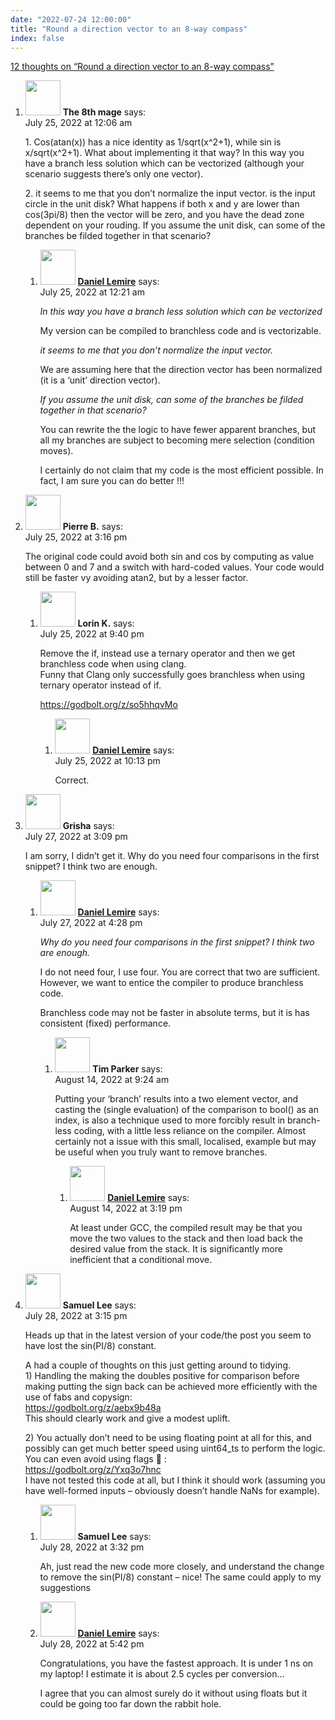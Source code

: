 ```yaml
---
date: "2022-07-24 12:00:00"
title: "Round a direction vector to an 8-way compass"
index: false
---
```


[12 thoughts on &ldquo;Round a direction vector to an 8-way compass&rdquo;](/lemire/blog/2022/07-24-round-a-direction-vector-to-the-nearest-8-way-compass)

<ol class="comment-list">
<li id="comment-640813" class="comment even thread-even depth-1 parent">
<div class="comment-author vcard">
<img alt src="https://secure.gravatar.com/avatar/d081923c9998bd094289a54a0ee1045b?s=56&#038;d=mm&#038;r=g" srcset="https://secure.gravatar.com/avatar/d081923c9998bd094289a54a0ee1045b?s=112&#038;d=mm&#038;r=g 2x" class="avatar avatar-56 photo" height="56" width="56" decoding="async" /> <b class="fn">The 8th mage</b> <span class="says">says:</span> </div>
<div class="comment-metadata"><time datetime="2022-07-25T00:06:56+00:00">July 25, 2022 at 12:06 am</time></a> </div>
<div class="comment-content">
<p>1. Cos(atan(x)) has a nice identity as 1/sqrt(x^2+1), while sin is x/sqrt(x^2+1). What about implementing it that way? In this way you have a branch less solution which can be vectorized (although your scenario suggests there&rsquo;s only one vector). </p>
<p>2. it seems to me that you don&rsquo;t normalize the input vector. is the input circle in the unit disk? What happens if both x and y are lower than cos(3pi/8) then the vector will be zero, and you have the dead zone dependent on your rouding. If you assume the unit disk, can some of the branches be filded together in that scenario?</p>
</div>
<ol class="children">
<li id="comment-640814" class="comment byuser comment-author-lemire bypostauthor odd alt depth-2">
<div class="comment-author vcard">
<img alt src="https://secure.gravatar.com/avatar/2ca999bef9535950f5b84281a4dab006?s=56&#038;d=mm&#038;r=g" srcset="https://secure.gravatar.com/avatar/2ca999bef9535950f5b84281a4dab006?s=112&#038;d=mm&#038;r=g 2x" class="avatar avatar-56 photo" height="56" width="56" decoding="async" /> <b class="fn"><a href="https://lemire.me/en/" class="url" rel="ugc">Daniel Lemire</a></b> <span class="says">says:</span> </div>
<div class="comment-metadata"><time datetime="2022-07-25T00:21:46+00:00">July 25, 2022 at 12:21 am</time></a> </div>
<div class="comment-content">
<p><em>In this way you have a branch less solution which can be vectorized</em></p>
<p>My version can be compiled to branchless code and is vectorizable.</p>
<p><em> it seems to me that you don’t normalize the input vector.</em></p>
<p>We are assuming here that the direction vector has been normalized (it is a &lsquo;unit&rsquo; direction vector).</p>
<p><em>If you assume the unit disk, can some of the branches be filded together in that scenario?</em></p>
<p>You can rewrite the the logic to have fewer apparent branches, but all my branches are subject to becoming mere selection (condition moves).</p>
<p>I certainly do not claim that my code is the most efficient possible. In fact, I am sure you can do better !!!</p>
</div>
</li>
</ol>
</li>
<li id="comment-640844" class="comment even thread-odd thread-alt depth-1 parent">
<div class="comment-author vcard">
<img alt src="https://secure.gravatar.com/avatar/c98e795ed14daeb06ac7f311793bb52a?s=56&#038;d=mm&#038;r=g" srcset="https://secure.gravatar.com/avatar/c98e795ed14daeb06ac7f311793bb52a?s=112&#038;d=mm&#038;r=g 2x" class="avatar avatar-56 photo" height="56" width="56" loading="lazy" decoding="async" /> <b class="fn">Pierre B.</b> <span class="says">says:</span> </div>
<div class="comment-metadata"><time datetime="2022-07-25T15:16:05+00:00">July 25, 2022 at 3:16 pm</time></a> </div>
<div class="comment-content">
<p>The original code could avoid both sin and cos by computing as value between 0 and 7 and a switch with hard-coded values. Your code would still be faster vy avoiding atan2, but by a lesser factor.</p>
</div>
<ol class="children">
<li id="comment-640859" class="comment odd alt depth-2 parent">
<div class="comment-author vcard">
<img alt src="https://secure.gravatar.com/avatar/edc3dc63c3d52f43af6ad8bddc04d8c2?s=56&#038;d=mm&#038;r=g" srcset="https://secure.gravatar.com/avatar/edc3dc63c3d52f43af6ad8bddc04d8c2?s=112&#038;d=mm&#038;r=g 2x" class="avatar avatar-56 photo" height="56" width="56" loading="lazy" decoding="async" /> <b class="fn">Lorin K.</b> <span class="says">says:</span> </div>
<div class="comment-metadata"><time datetime="2022-07-25T21:40:08+00:00">July 25, 2022 at 9:40 pm</time></a> </div>
<div class="comment-content">
<p>Remove the if, instead use a ternary operator and then we get branchless code when using clang.<br/>
Funny that Clang only successfully goes branchless when using ternary operator instead of if.</p>
<p><a href="https://godbolt.org/z/so5hhqvMo" rel="nofollow ugc">https://godbolt.org/z/so5hhqvMo</a></p>
</div>
<ol class="children">
<li id="comment-640861" class="comment byuser comment-author-lemire bypostauthor even depth-3">
<div class="comment-author vcard">
<img alt src="https://secure.gravatar.com/avatar/2ca999bef9535950f5b84281a4dab006?s=56&#038;d=mm&#038;r=g" srcset="https://secure.gravatar.com/avatar/2ca999bef9535950f5b84281a4dab006?s=112&#038;d=mm&#038;r=g 2x" class="avatar avatar-56 photo" height="56" width="56" loading="lazy" decoding="async" /> <b class="fn"><a href="https://lemire.me/en/" class="url" rel="ugc">Daniel Lemire</a></b> <span class="says">says:</span> </div>
<div class="comment-metadata"><time datetime="2022-07-25T22:13:43+00:00">July 25, 2022 at 10:13 pm</time></a> </div>
<div class="comment-content">
<p>Correct.</p>
</div>
</li>
</ol>
</li>
</ol>
</li>
<li id="comment-641005" class="comment odd alt thread-even depth-1 parent">
<div class="comment-author vcard">
<img alt src="https://secure.gravatar.com/avatar/949132549f3bb51cdb7db02600b96b4f?s=56&#038;d=mm&#038;r=g" srcset="https://secure.gravatar.com/avatar/949132549f3bb51cdb7db02600b96b4f?s=112&#038;d=mm&#038;r=g 2x" class="avatar avatar-56 photo" height="56" width="56" loading="lazy" decoding="async" /> <b class="fn">Grisha</b> <span class="says">says:</span> </div>
<div class="comment-metadata"><time datetime="2022-07-27T15:09:40+00:00">July 27, 2022 at 3:09 pm</time></a> </div>
<div class="comment-content">
<p>I am sorry, I didn&rsquo;t get it. Why do you need four comparisons in the first snippet? I think two are enough.</p>
</div>
<ol class="children">
<li id="comment-641010" class="comment byuser comment-author-lemire bypostauthor even depth-2 parent">
<div class="comment-author vcard">
<img alt src="https://secure.gravatar.com/avatar/2ca999bef9535950f5b84281a4dab006?s=56&#038;d=mm&#038;r=g" srcset="https://secure.gravatar.com/avatar/2ca999bef9535950f5b84281a4dab006?s=112&#038;d=mm&#038;r=g 2x" class="avatar avatar-56 photo" height="56" width="56" loading="lazy" decoding="async" /> <b class="fn"><a href="https://lemire.me/en/" class="url" rel="ugc">Daniel Lemire</a></b> <span class="says">says:</span> </div>
<div class="comment-metadata"><time datetime="2022-07-27T16:28:58+00:00">July 27, 2022 at 4:28 pm</time></a> </div>
<div class="comment-content">
<p><em>Why do you need four comparisons in the first snippet? I think two are enough.</em></p>
<p>I do not need four, I use four. You are correct that two are sufficient. However, we want to entice the compiler to produce branchless code.</p>
<p>Branchless code may not be faster in absolute terms, but it is has consistent (fixed) performance.</p>
</div>
<ol class="children">
<li id="comment-642996" class="comment odd alt depth-3 parent">
<div class="comment-author vcard">
<img alt src="https://secure.gravatar.com/avatar/40a99e4781defef73486cd362ebb5f49?s=56&#038;d=mm&#038;r=g" srcset="https://secure.gravatar.com/avatar/40a99e4781defef73486cd362ebb5f49?s=112&#038;d=mm&#038;r=g 2x" class="avatar avatar-56 photo" height="56" width="56" loading="lazy" decoding="async" /> <b class="fn">Tim Parker</b> <span class="says">says:</span> </div>
<div class="comment-metadata"><time datetime="2022-08-14T09:24:21+00:00">August 14, 2022 at 9:24 am</time></a> </div>
<div class="comment-content">
<p>Putting your &lsquo;branch&rsquo; results into a two element vector, and casting the (single evaluation) of the comparison to bool() as an index, is also a technique used to more forcibly result in branch-less coding, with a little less reliance on the compiler. Almost certainly not a issue with this small, localised, example but may be useful when you truly want to remove branches.</p>
</div>
<ol class="children">
<li id="comment-643021" class="comment byuser comment-author-lemire bypostauthor even depth-4">
<div class="comment-author vcard">
<img alt src="https://secure.gravatar.com/avatar/2ca999bef9535950f5b84281a4dab006?s=56&#038;d=mm&#038;r=g" srcset="https://secure.gravatar.com/avatar/2ca999bef9535950f5b84281a4dab006?s=112&#038;d=mm&#038;r=g 2x" class="avatar avatar-56 photo" height="56" width="56" loading="lazy" decoding="async" /> <b class="fn"><a href="https://lemire.me/en/" class="url" rel="ugc">Daniel Lemire</a></b> <span class="says">says:</span> </div>
<div class="comment-metadata"><time datetime="2022-08-14T15:19:08+00:00">August 14, 2022 at 3:19 pm</time></a> </div>
<div class="comment-content">
<p>At least under GCC, the compiled result may be that you move the two values to the stack and then load back the desired value from the stack. It is significantly more inefficient that a conditional move.</p>
</div>
</li>
</ol>
</li>
</ol>
</li>
</ol>
</li>
<li id="comment-641117" class="comment odd alt thread-odd thread-alt depth-1 parent">
<div class="comment-author vcard">
<img alt src="https://secure.gravatar.com/avatar/5b398936012c5ab568223ef64750d802?s=56&#038;d=mm&#038;r=g" srcset="https://secure.gravatar.com/avatar/5b398936012c5ab568223ef64750d802?s=112&#038;d=mm&#038;r=g 2x" class="avatar avatar-56 photo" height="56" width="56" loading="lazy" decoding="async" /> <b class="fn">Samuel Lee</b> <span class="says">says:</span> </div>
<div class="comment-metadata"><time datetime="2022-07-28T15:15:16+00:00">July 28, 2022 at 3:15 pm</time></a> </div>
<div class="comment-content">
<p>Heads up that in the latest version of your code/the post you seem to have lost the sin(PI/8) constant.</p>
<p>A had a couple of thoughts on this just getting around to tidying.<br/>
1) Handling the making the doubles positive for comparison before making putting the sign back can be achieved more efficiently with the use of fabs and copysign:<br/>
<a href="https://godbolt.org/z/aebx9b48a" rel="nofollow ugc">https://godbolt.org/z/aebx9b48a</a><br/>
This should clearly work and give a modest uplift.</p>
<p>2) You actually don&rsquo;t need to be using floating point at all for this, and possibly can get much better speed using uint64_ts to perform the logic. You can even avoid using flags 🙂 :<br/>
<a href="https://godbolt.org/z/Yxq3o7hnc" rel="nofollow ugc">https://godbolt.org/z/Yxq3o7hnc</a><br/>
I have not tested this code at all, but I think it should work (assuming you have well-formed inputs &#8211; obviously doesn&rsquo;t handle NaNs for example).</p>
</div>
<ol class="children">
<li id="comment-641119" class="comment even depth-2">
<div class="comment-author vcard">
<img alt src="https://secure.gravatar.com/avatar/5b398936012c5ab568223ef64750d802?s=56&#038;d=mm&#038;r=g" srcset="https://secure.gravatar.com/avatar/5b398936012c5ab568223ef64750d802?s=112&#038;d=mm&#038;r=g 2x" class="avatar avatar-56 photo" height="56" width="56" loading="lazy" decoding="async" /> <b class="fn">Samuel Lee</b> <span class="says">says:</span> </div>
<div class="comment-metadata"><time datetime="2022-07-28T15:32:12+00:00">July 28, 2022 at 3:32 pm</time></a> </div>
<div class="comment-content">
<p>Ah, just read the new code more closely, and understand the change to remove the sin(PI/8) constant &#8211; nice! The same could apply to my suggestions</p>
</div>
</li>
<li id="comment-641136" class="comment byuser comment-author-lemire bypostauthor odd alt depth-2">
<div class="comment-author vcard">
<img alt src="https://secure.gravatar.com/avatar/2ca999bef9535950f5b84281a4dab006?s=56&#038;d=mm&#038;r=g" srcset="https://secure.gravatar.com/avatar/2ca999bef9535950f5b84281a4dab006?s=112&#038;d=mm&#038;r=g 2x" class="avatar avatar-56 photo" height="56" width="56" loading="lazy" decoding="async" /> <b class="fn"><a href="https://lemire.me/en/" class="url" rel="ugc">Daniel Lemire</a></b> <span class="says">says:</span> </div>
<div class="comment-metadata"><time datetime="2022-07-28T17:42:04+00:00">July 28, 2022 at 5:42 pm</time></a> </div>
<div class="comment-content">
<p>Congratulations, you have the fastest approach. It is under 1 ns on my laptop! I estimate it is about 2.5 cycles per conversion&#8230; </p>
<p>I agree that you can almost surely do it without using floats but it could be going too far down the rabbit hole.</p>
</div>
</li>
</ol>
</li>
</ol>
